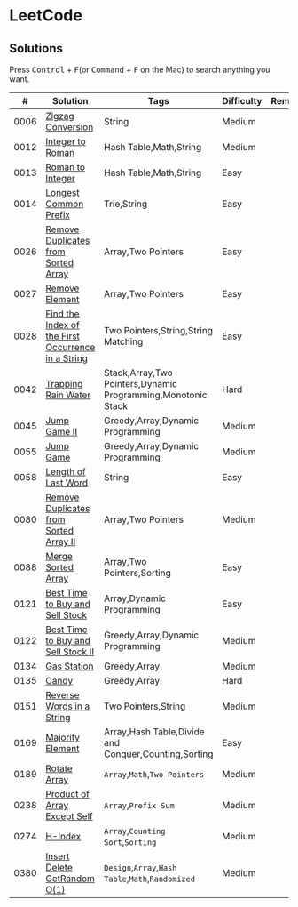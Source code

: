 # LeetCode

## Solutions

Press <kbd>Control</kbd> + <kbd>F</kbd>(or <kbd>Command</kbd> + <kbd>F</kbd> on the Mac) to search anything you want.

|  #  |  Solution  |  Tags  |  Difficulty  |  Remark |
| --- | --- | --- | --- | --- |
|  0006  |  [Zigzag Conversion](/Leetcode/Array_and_String/0006_Zigzag_Conversion.md)  |  String  |  Medium  |    |
|  0012  |  [Integer to Roman](/Leetcode/Array_and_String/0012_Integer_to_Roman.md)  |  Hash Table,Math,String  |  Medium  |    |
|  0013  |  [Roman to Integer](/Leetcode/Array_and_String/0013_Roman_to_Integer.md)  |  Hash Table,Math,String  |  Easy  |    |
|  0014  |  [Longest Common Prefix](/Leetcode/Array_and_String/0014_Longest_Common_Prefix.md)  |  Trie,String  |  Easy  |    |
|  0026  |  [Remove Duplicates from Sorted Array](/Leetcode/Array_and_String/0026_Remove_Duplicates_from_Sorted_Array.md)  |  Array,Two Pointers  |  Easy  |    |
|  0027  |  [Remove Element](/Leetcode/Array_and_String/0027_Remove_Element.md)  |  Array,Two Pointers  |  Easy  |    |
|  0028  |  [Find the Index of the First Occurrence in a String](/Leetcode/Array_and_String/0028_Find_the_Index_of_the_First_Occurrence_in_a_String.md)  |  Two Pointers,String,String Matching  |  Easy  |    |
|  0042  |  [Trapping Rain Water](/Leetcode/Array_and_String/0042_Trapping_Rain_Water.md)  |  Stack,Array,Two Pointers,Dynamic Programming,Monotonic Stack  |  Hard  |    |
|  0045  |  [Jump Game II](/Leetcode/Array_and_String/0045_Jump_Game_II.md)  |  Greedy,Array,Dynamic Programming  |  Medium  |    |
|  0055  |  [Jump Game](/Leetcode/Array_and_String/0055_Jump_Game.md)  |  Greedy,Array,Dynamic Programming  |  Medium  |    |
|  0058  |  [Length of Last Word](/Leetcode/Array_and_String/0058_Length_of_Last_Word.md)  |  String  |  Easy  |    |
|  0080  |  [Remove Duplicates from Sorted Array II](/Leetcode/Array_and_String/0080_Remove_Duplicates_from_Sorted_Array_II.md)  |  Array,Two Pointers  |  Medium  |    |
|  0088  |  [Merge Sorted Array](/Leetcode/Array_and_String/0088_Merge_Sorted_Array.md)  |  Array,Two Pointers,Sorting  |  Easy  |    |
|  0121  |  [Best Time to Buy and Sell Stock](/Leetcode/Array_and_String/0121_Best_Time_to_Buy_and_Sell_Stock.md)  |  Array,Dynamic Programming  |  Easy  |    |
|  0122  |  [Best Time to Buy and Sell Stock II](/Leetcode/Array_and_String/0122_Best_Time_to_Buy_and_Sell_Stock_II.md)  |  Greedy,Array,Dynamic Programming  |  Medium  |    |
|  0134  |  [Gas Station](/Leetcode/Array_and_String/0134_Gas_Station.md)  |  Greedy,Array  |  Medium  |    |
|  0135  |  [Candy](/Leetcode/Array_and_String/0135_Candy.md)  |  Greedy,Array  |  Hard  |    |
|  0151  |  [Reverse Words in a String](/Leetcode/Array_and_String/0151_Reverse_Words_in_a_String.md)  |  Two Pointers,String  |  Medium  |    |
|  0169  |  [Majority Element](/Leetcode/Array_and_String/0169_Majority_Element.md)  |  Array,Hash Table,Divide and Conquer,Counting,Sorting  |  Easy  |    |
|  0189  |  [Rotate Array](/Leetcode/Array_and_String/0189_Rotate_Array.md)  |  `Array`,`Math`,`Two Pointers`  |  Medium  |    |
|  0238  |  [Product of Array Except Self](/Leetcode/Array_and_String/0238_Product_of_Array_Except_Self.md)  |  `Array`,`Prefix Sum`  |  Medium  |    |
|  0274  |  [H-Index](/Leetcode/Array_and_String/0274_H-Index.md)  |  `Array`,`Counting Sort`,`Sorting`  |  Medium  |    |
|  0380  |  [Insert Delete GetRandom O(1)](/Leetcode/Array_and_String/0380_Insert_Delete_GetRandom_O(1).md)  |  `Design`,`Array`,`Hash Table`,`Math`,`Randomized`  |  Medium  |    |
